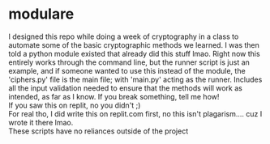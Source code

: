 # modulare
I designed this repo while doing a week of cryptography in a class to automate some of the basic cryptographic methods we learned. I was then told a python module existed that already did this stuff lmao. Right now this entirely works through the command line, but the runner script is just an example, and if someone wanted to use this instead of the module, the 'ciphers.py' file is the main file; with 'main.py' acting as the runner. Includes all the input validation needed to ensure that the methods will work as intended, as far as I know. If you break something, tell me how!  
If you saw this on replit, no you didn't ;)  
For real tho, I did write this on replit.com first, no this isn't plagarism.... cuz I wrote it there lmao.  
These scripts have no reliances outside of the project
